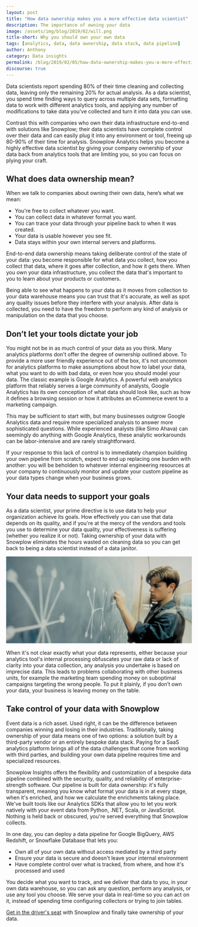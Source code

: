 ```yaml
---
layout: post
title: "How data ownership makes you a more effective data scientist"
description: The importance of owning your data
image: /assets/img/blog/2019/02/will.png
title-short: Why you should own your own data
tags: [analytics, data, data ownership, data stack, data pipeline]
author: Anthony
category: Data insights
permalink: /blog/2019/02/05/how-data-ownership-makes-you-a-more-effective-data-scientist/
discourse: true
---
```


Data scientists report spending 80% of their time cleaning and collecting data, leaving only the remaining 20% for actual analysis. As a data scientist, you spend time finding ways to query across multiple data sets, formatting data to work with different analytics tools, and applying any number of modifications to take data you’ve collected and turn it into data you can use.

Contrast this with companies who own their data infrastructure end-to-end with solutions like Snowplow; their data scientists have complete control over their data and can easily plug it into any environment or tool, freeing up 80-90% of their time for analysis. Snowplow Analytics helps you become a highly effective data scientist by giving your company ownership of your data back from analytics tools that are limiting you, so you can focus on plying your craft.

<h2 id="what is data ownership">What does data ownership mean?</h2>

When we talk to companies about owning their own data, here’s what we mean:
* You're free to collect whatever you want.
* You can collect data in whatever format you want.
* You can trace your data through your pipeline back to when it was created.
* Your data is usable however you see fit.
* Data stays within your own internal servers and platforms.

End-to-end data ownership means taking deliberate control of the state of your data: you become responsible for what data you collect, how you collect that data, where it goes after collection, and how it gets there. When you own your data infrastructure, you collect the data that's important to you to learn about your products or customers.

Being able to see what happens to your data as it moves from collection to your data warehouse means you can trust that it's accurate, as well as spot any quality issues before they interfere with your analysis. After data is collected, you need to have the freedom to perform any kind of analysis or manipulation on the data that you choose.

<h2 id="limits of data tools">Don’t let your tools dictate your job</h2>

You might not be in as much control of your data as you think. Many analytics platforms don't offer the degree of ownership outlined above. To provide a more user friendly experience out of the box, it's not uncommon for analytics platforms to make assumptions about how to label your data, what you want to do with bad data, or even how you should model your data. The classic example is Google Analytics. A powerful web analytics platform that reliably serves a large community of analysts, Google Analytics has its own conception of what data should look like, such as how it defines a browsing session or how it attributes an eCommerce event to a marketing campaign.

This may be sufficient to start with, but many businesses outgrow Google Analytics data and require more specialized analysis to answer more sophisticated questions. While experienced analysts (like Simo Ahava) can seemingly do anything with Google Analytics, these analytic workarounds can be labor-intensive and are rarely straightforward.

If your response to this lack of control is to immediately champion building your own pipeline from scratch, expect to end up replacing one burden with another: you will be beholden to whatever internal engineering resources at your company to continuously monitor and update your custom pipeline as your data types change when your business grows.

<h2 id="get better results from data">Your data needs to support your goals</h2>

As a data scientist, your prime directive is to use data to help your organization achieve its goals. How effectively you can use that data depends on its quality, and if you're at the mercy of the vendors and tools you use to determine your data quality, your effectiveness is suffering (whether you realize it or not). Taking ownership of your data with Snowplow eliminates the hours wasted on cleaning data so you can get back to being a data scientist instead of a data janitor.

![good will hunting][will]

When it's not clear exactly what your data represents, either because your analytics tool's internal processing obfuscates your raw data or lack of clarity into your data collection, any analysis you undertake is based on imprecise data. This leads to problems collaborating with other business units, for example the marketing team spending money on suboptimal campaigns targeting the wrong people. To put it plainly, if you don’t own your data, your business is leaving money on the table.

<h2 id="own your data">Take control of your data with Snowplow</h2>

Event data is a rich asset. Used right, it can be the difference between companies winning and losing in their industries. Traditionally, taking ownership of your data means one of two options: a solution built by a third-party vendor or an entirely bespoke data stack. Paying for a SaaS analytics platform brings all of the data challenges that come from working with third parties, and building your own data pipeline requires time and specialized resources.  

Snowplow Insights offers the flexibility and customization of a bespoke data pipeline combined with the security, quality, and reliability of enterprise-strength software. Our pipeline is built for data ownership: it's fully transparent, meaning you know what format your data is in at every stage, when it's enriched, and how we calculate the enrichments taking place. We've built tools like our Analytics SDKs that allow you to let you work natively with your event data from Python, .NET, Scala, or JavaScript. Nothing is held back or obscured, you're served everything that Snowplow collects.

In one day, you can deploy a data pipeline for Google BigQuery, AWS Redshift, or Snowflake Database that lets you:
* Own all of your own data without access mediated by a third party
* Ensure your data is secure and doesn't leave your internal environment
* Have complete control over what is tracked, from where, and how it's processed and used

You decide what you want to track, and we deliver that data to you, in your own data warehouse, so you can ask any question, perform any analysis, or use any tool you choose. We serve your data in real-time so you can act on it, instead of spending time configuring collectors or trying to join tables.

[Get in the driver's seat][demo] with Snowplow and finally take ownership of your data.


[demo]: https://snowplowanalytics.com/request-demo/?utm_source=website&utm_medium=blog&utm_campaign=data-ownership&utm_term=-&utm_content=text-link

[will]: /assets/img/blog/2019/02/will.png
